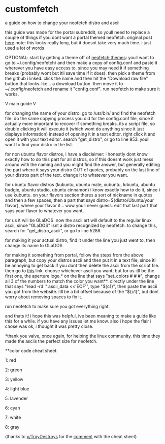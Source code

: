 # customfetch
a guide on how to change your neofetch distro and ascii

this guide was made for the portal subreddit, so youll need to replace a couple of things if you dont want a portal themed neofetch. original post [here](https://www.reddit.com/r/Portal/comments/1m3h467/how_to_make_your_neofetch_look_like_youre_running/)
note: this looks really long, but it doesnt take very much time. i just used a lot of words

OPTIONAL: start by getting a theme off of [neofetch themes](https://github.com/Chick2D/neofetch-themes): youll want to go to ~/.config/neofetch/ and then make a copy of config.conf and paste it wherever you have easy access to, since you may need it if something breaks (probably wont but itll save time if it does). then pick a theme from the github i linked. click the name and then hit the "Download raw file" button that looks like... a download button. then move it to ~/.config/neofetch and rename it "config.conf". run neofetch to make sure it works.

V main guide V

for changing the name of your distro: go to /usr/bin/ and find the neofetch file. do the same copying process you did for the config.conf file, since it actually more important to recover if something breaks. its a script file, so double clicking it will execute it (which wont do anything since it just displays information) instead of opening it in a text editor. right click it and open it with your text editor. search "get_distro", or go to line 953. youll want to find your distro in the list.

for non ubuntu flavor distros, i have a disclaimer: i honestly dont know exactly how to do this part for all distros, so if this doesnt work just mess around with the naming and you might find the answer, but generally editing the part where it says your distro OUT of quotes, probably on the last line of your distros part of the text. change it to whatever you want.

for ubuntu flavor distros (kubuntu, ubuntu mate, xubuntu, lubuntu, ubuntu budgie, ubuntu studio, ubuntu cinnamon) i know exactly how to do it, since i use kubuntu. on your flavors section theres a sort of nickname in quotes and then a few spaces, then a part that says distro=${distro/Ubuntu/your flavor}, where your flavor it... wow youll never guess. edit that last part that says your flavor to whatever you want.

for us it will be GLaDOS. now the ascii art will default to the regular linux ascii, since "GLaDOS" isnt a distro recognized by neofetch. to change this, search for "get_distro_ascii", or go to line 5286.

for making it your actual distro, find it under the line you just went to, then change its name to GLaDOS.

for making it something from portal, follow the steps from the above paragraph, but copy your distros ascii and then put it in a text file, since itll be annoying to get back if you dont then delete the ascii from the script file. then go to [this](https://blog.kazitor.com/2014/12/portal-ascii/) link. choose whichever ascii you want, but for us itll be the first one, the aperture logo.* on the line that says "set_colors # # #", change all 3 of the numbers to match the color you want**. directly under the line that says "read -rd '' ascii_data <<'EOF'", type "${c1}", then paste the ascii you got from the website. itll be a bit offset because of the "${c1}", but dont worry about removing spaces to fix it.

run neofetch to make sure you got everything right.

and thats it! i hope this was helpful, ive been meaning to make a guide like this for a while. if you have any issues let me know. also i hope the flair i chose was ok, i thought it was pretty close.

*thank you valve, once again, for helping the linux community. this time they made the asciis the perfect size for neofetch.

**color code cheat sheet:

1: red

2: green

3: yellow

4: light blue

5: lavender

6: cyan

7: white

8: gray

(thanks to [u/TroyDestroys](https://www.reddit.com/user/TroyDestroys/) for the [comment](https://www.reddit.com/r/linux4noobs/comments/ofdyv7/comment/h4d80fj/?utm_source=share&utm_medium=web3x&utm_name=web3xcss&utm_term=1&utm_content=share_button) with the cheat sheet)
